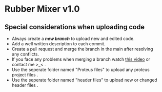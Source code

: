 # Rubber Mixer v1.0
## Special considerations when uploading code
* Always create a **_new branch_** to upload new and edited code.
* Add a well written description to each commit.
* Create a pull request and merge the branch in the main after resolving any conflicts.
* If you face any problems when merging a branch watch [this video](https://youtu.be/9j0AOrO0dnw?t=1086) or contact me >_< .
* Use the seperate folder named "Proteus files" to upload any proteus project files .
* Use the seperate folder named "header files" to upload new or changed header files .
